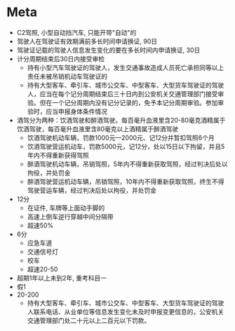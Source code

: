 # Meta
- C2驾照, 小型自动挡汽车, 只能开带"自动"的
- 驾驶人在驾驶证有效期满前多长时间申请换证, 90日
- 驾驶证记载的驾驶人信息发生变化的要在多长时间内申请换证, 30日
- 计分周期结束后30日内接受审检
    - 持有小型汽车驾驶证的驾驶人，发生交通事故造成人员死亡承担同等以上责任未被吊销机动车驾驶证的
    - 持有大型客车、牵引车、城市公交车、中型客车、大型货车驾驶证的驾驶人，应当在每个记分周期结束后三十日内到公安机关交通管理部门接受审验。但在一个记分周期内没有记分记录的，免予本记分周期审验。参加审验时，应当申报身体条件情况
- 酒驾分为两种：饮酒驾驶和醉酒驾驶。每百毫升血液里含20-80毫克酒精属于饮酒驾驶，每百毫升血液里含80毫克以上酒精属于醉酒驾驶
    - 饮酒驾驶机动车辆，罚款1000元—2000元、记12分并暂扣驾照6个月
    - 饮酒驾驶营运机动车，罚款5000元，记12分，处以15日以下拘留，并且5年内不得重新获得驾照
    - 醉酒驾驶机动车辆，吊销驾照，5年内不得重新获取驾照，经过判决后处以拘役，并处罚金
    - 醉酒驾驶营运机动车辆，吊销驾照，10年内不得重新获取驾照，终生不得驾驶营运车辆，经过判决后处以拘役，并处罚金
- 12分
    - 在证件, 车牌等上面动手脚的
    - 高速上倒车逆行穿越中间分隔带
    - 超速50%
- 6分
    - 应急车道
    - 交通信号灯
    - 校车
    - 超速20-50
- 超期1年以上未到2年, 重考科目一
- 假1
- 20-200
    - 持有大型客车、牵引车、城市公交车、中型客车、大型货车驾驶证的驾驶人联系电话、从业单位等信息发生变化未及时申报变更信息的，公安机关交通管理部门处二十元以上二百元以下罚款。